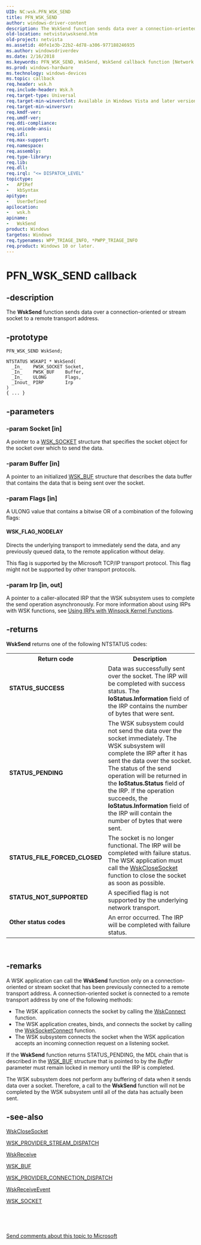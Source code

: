 ```yaml
---
UID: NC:wsk.PFN_WSK_SEND
title: PFN_WSK_SEND
author: windows-driver-content
description: The WskSend function sends data over a connection-oriented or stream socket to a remote transport address.
old-location: netvista\wsksend.htm
old-project: netvista
ms.assetid: 40fe1e3b-22b2-4d78-a306-977188246935
ms.author: windowsdriverdev
ms.date: 2/16/2018
ms.keywords: PFN_WSK_SEND, WskSend, WskSend callback function [Network Drivers Starting with Windows Vista], netvista.wsksend, wsk/WskSend, wskref_978af27f-fa9e-4c21-9940-1d47b3fcb997.xml
ms.prod: windows-hardware
ms.technology: windows-devices
ms.topic: callback
req.header: wsk.h
req.include-header: Wsk.h
req.target-type: Universal
req.target-min-winverclnt: Available in Windows Vista and later versions of the Windows operating   systems.
req.target-min-winversvr: 
req.kmdf-ver: 
req.umdf-ver: 
req.ddi-compliance: 
req.unicode-ansi: 
req.idl: 
req.max-support: 
req.namespace: 
req.assembly: 
req.type-library: 
req.lib: 
req.dll: 
req.irql: "<= DISPATCH_LEVEL"
topictype:
-	APIRef
-	kbSyntax
apitype:
-	UserDefined
apilocation:
-	wsk.h
apiname:
-	WskSend
product: Windows
targetos: Windows
req.typenames: WPP_TRIAGE_INFO, *PWPP_TRIAGE_INFO
req.product: Windows 10 or later.
---
```


# PFN_WSK_SEND callback


## -description


The 
  <b>WskSend</b> function sends data over a connection-oriented or stream socket to a remote transport address.


## -prototype


````
PFN_WSK_SEND WskSend;

NTSTATUS WSKAPI * WskSend(
  _In_    PWSK_SOCKET Socket,
  _In_    PWSK_BUF    Buffer,
  _In_    ULONG       Flags,
  _Inout_ PIRP        Irp
)
{ ... }
````


## -parameters




### -param Socket [in]

A pointer to a 
     <a href="..\wsk\ns-wsk-_wsk_socket.md">WSK_SOCKET</a> structure that specifies the socket
     object for the socket over which to send the data.


### -param Buffer [in]

A pointer to an initialized 
     <a href="..\wsk\ns-wsk-_wsk_buf.md">WSK_BUF</a> structure that describes the data buffer
     that contains the data that is being sent over the socket.


### -param Flags [in]

A ULONG value that contains a bitwise OR of a combination of the following flags:
     





#### WSK_FLAG_NODELAY

Directs the underlying transport to immediately send the data, and any previously queued data,
       to the remote application without delay.
       

This flag is supported by the Microsoft TCP/IP transport protocol. This flag might not be supported
       by other transport protocols.


### -param Irp [in, out]

A pointer to a caller-allocated IRP that the WSK subsystem uses to complete the send operation
     asynchronously. For more information about using IRPs with WSK functions, see 
     <a href="https://docs.microsoft.com/en-us/windows-hardware/drivers/network/using-irps-with-winsock-kernel-functions">Using IRPs with Winsock
     Kernel Functions</a>.


## -returns



<b>WskSend</b> returns one of the following NTSTATUS codes:

<table>
<tr>
<th>Return code</th>
<th>Description</th>
</tr>
<tr>
<td width="40%">
<dl>
<dt><b>STATUS_SUCCESS</b></dt>
</dl>
</td>
<td width="60%">
Data was successfully sent over the socket. The IRP will be completed with success status. The 
       <b>IoStatus.Information</b> field of the IRP contains the number of bytes that were sent.

</td>
</tr>
<tr>
<td width="40%">
<dl>
<dt><b>STATUS_PENDING</b></dt>
</dl>
</td>
<td width="60%">
The WSK subsystem could not send the data over the socket immediately. The WSK subsystem will
       complete the IRP after it has sent the data over the socket. The status of the send operation will be
       returned in the 
       <b>IoStatus.Status</b> field of the IRP. If the operation succeeds, the 
       <b>IoStatus.Information</b> field of the IRP will contain the number of bytes that were sent.

</td>
</tr>
<tr>
<td width="40%">
<dl>
<dt><b>STATUS_FILE_FORCED_CLOSED</b></dt>
</dl>
</td>
<td width="60%">
The socket is no longer functional. The IRP will be completed with failure status. The WSK
       application must call the 
       <a href="..\wsk\nc-wsk-pfn_wsk_close_socket.md">WskCloseSocket</a> function to close the
       socket as soon as possible.

</td>
</tr>
<tr>
<td width="40%">
<dl>
<dt><b>STATUS_NOT_SUPPORTED</b></dt>
</dl>
</td>
<td width="60%">
A specified flag is not supported by the underlying network transport.

</td>
</tr>
<tr>
<td width="40%">
<dl>
<dt><b>Other status codes</b></dt>
</dl>
</td>
<td width="60%">
An error occurred. The IRP will be completed with failure status.

</td>
</tr>
</table>
 




## -remarks



A WSK application can call the 
    <b>WskSend</b> function only on a connection-oriented or stream socket that has been previously connected to a
    remote transport address. A connection-oriented socket is connected to a remote transport address by one
    of the following methods:

<ul>
<li>
The WSK application connects the socket by calling the 
      <a href="..\wsk\nc-wsk-pfn_wsk_connect.md">WskConnect</a> function.

</li>
<li>
The WSK application creates, binds, and connects the socket by calling the 
      <a href="..\wsk\nc-wsk-pfn_wsk_socket_connect.md">WskSocketConnect</a> function.

</li>
<li>
The WSK subsystem connects the socket when the WSK application accepts an incoming connection
      request on a listening socket.

</li>
</ul>
If the 
    <b>WskSend</b> function returns STATUS_PENDING, the MDL chain that is described in the 
    <a href="..\wsk\ns-wsk-_wsk_buf.md">WSK_BUF</a> structure that is pointed to by the 
    <i>Buffer</i> parameter must remain locked in memory until the IRP is completed.

The WSK subsystem does not perform any buffering of data when it sends data over a socket. Therefore,
    a call to the 
    <b>WskSend</b> function will not be completed by the WSK subsystem until all of the data has actually been
    sent.




## -see-also

<a href="..\wsk\nc-wsk-pfn_wsk_close_socket.md">WskCloseSocket</a>



<a href="..\wsk\ns-wsk-_wsk_provider_stream_dispatch.md">WSK_PROVIDER_STREAM_DISPATCH</a>



<a href="..\wsk\nc-wsk-pfn_wsk_receive.md">WskReceive</a>



<a href="..\wsk\ns-wsk-_wsk_buf.md">WSK_BUF</a>



<a href="..\wsk\ns-wsk-_wsk_provider_connection_dispatch.md">
   WSK_PROVIDER_CONNECTION_DISPATCH</a>



<a href="..\wsk\nc-wsk-pfn_wsk_receive_event.md">WskReceiveEvent</a>



<a href="..\wsk\ns-wsk-_wsk_socket.md">WSK_SOCKET</a>



 

 

<a href="mailto:wsddocfb@microsoft.com?subject=Documentation%20feedback [netvista\netvista]:%20PFN_WSK_SEND callback function%20 RELEASE:%20(2/16/2018)&amp;body=%0A%0APRIVACY STATEMENT%0A%0AWe use your feedback to improve the documentation. We don't use your email address for any other purpose, and we'll remove your email address from our system after the issue that you're reporting is fixed. While we're working to fix this issue, we might send you an email message to ask for more info. Later, we might also send you an email message to let you know that we've addressed your feedback.%0A%0AFor more info about Microsoft's privacy policy, see http://privacy.microsoft.com/en-us/default.aspx." title="Send comments about this topic to Microsoft">Send comments about this topic to Microsoft</a>

